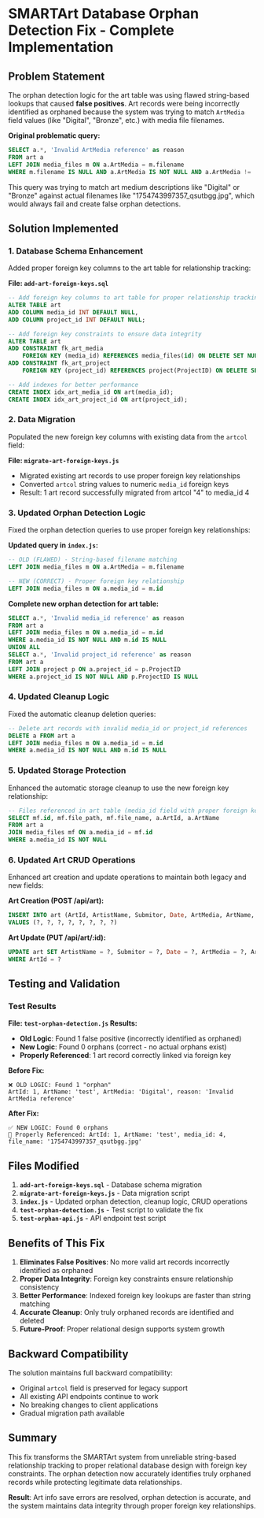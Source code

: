 # SMARTArt Database Orphan Detection Fix - Complete Implementation

## Problem Statement
The orphan detection logic for the art table was using flawed string-based lookups that caused **false positives**. Art records were being incorrectly identified as orphaned because the system was trying to match `ArtMedia` field values (like "Digital", "Bronze", etc.) with media file filenames.

**Original problematic query:**
```sql
SELECT a.*, 'Invalid ArtMedia reference' as reason
FROM art a 
LEFT JOIN media_files m ON a.ArtMedia = m.filename 
WHERE m.filename IS NULL AND a.ArtMedia IS NOT NULL AND a.ArtMedia != ''
```

This query was trying to match art medium descriptions like "Digital" or "Bronze" against actual filenames like "1754743997357_qsutbgg.jpg", which would always fail and create false orphan detections.

## Solution Implemented

### 1. Database Schema Enhancement
Added proper foreign key columns to the art table for relationship tracking:

**File: `add-art-foreign-keys.sql`**
```sql
-- Add foreign key columns to art table for proper relationship tracking
ALTER TABLE art 
ADD COLUMN media_id INT DEFAULT NULL,
ADD COLUMN project_id INT DEFAULT NULL;

-- Add foreign key constraints to ensure data integrity
ALTER TABLE art 
ADD CONSTRAINT fk_art_media 
    FOREIGN KEY (media_id) REFERENCES media_files(id) ON DELETE SET NULL,
ADD CONSTRAINT fk_art_project 
    FOREIGN KEY (project_id) REFERENCES project(ProjectID) ON DELETE SET NULL;

-- Add indexes for better performance
CREATE INDEX idx_art_media_id ON art(media_id);
CREATE INDEX idx_art_project_id ON art(project_id);
```

### 2. Data Migration
Populated the new foreign key columns with existing data from the `artcol` field:

**File: `migrate-art-foreign-keys.js`**
- Migrated existing art records to use proper foreign key relationships
- Converted `artcol` string values to numeric `media_id` foreign keys
- Result: 1 art record successfully migrated from artcol "4" to media_id 4

### 3. Updated Orphan Detection Logic
Fixed the orphan detection queries to use proper foreign key relationships:

**Updated query in `index.js`:**
```sql
-- OLD (FLAWED) - String-based filename matching
LEFT JOIN media_files m ON a.ArtMedia = m.filename 

-- NEW (CORRECT) - Proper foreign key relationship
LEFT JOIN media_files m ON a.media_id = m.id
```

**Complete new orphan detection for art table:**
```sql
SELECT a.*, 'Invalid media_id reference' as reason
FROM art a 
LEFT JOIN media_files m ON a.media_id = m.id 
WHERE a.media_id IS NOT NULL AND m.id IS NULL
UNION ALL
SELECT a.*, 'Invalid project_id reference' as reason
FROM art a 
LEFT JOIN project p ON a.project_id = p.ProjectID 
WHERE a.project_id IS NOT NULL AND p.ProjectID IS NULL
```

### 4. Updated Cleanup Logic
Fixed the automatic cleanup deletion queries:

```sql
-- Delete art records with invalid media_id or project_id references
DELETE a FROM art a 
LEFT JOIN media_files m ON a.media_id = m.id 
WHERE a.media_id IS NOT NULL AND m.id IS NULL
```

### 5. Updated Storage Protection
Enhanced the automatic storage cleanup to use the new foreign key relationship:

```sql
-- Files referenced in art table (media_id field with proper foreign key)
SELECT mf.id, mf.file_path, mf.file_name, a.ArtId, a.ArtName 
FROM art a 
JOIN media_files mf ON a.media_id = mf.id 
WHERE a.media_id IS NOT NULL
```

### 6. Updated Art CRUD Operations
Enhanced art creation and update operations to maintain both legacy and new fields:

**Art Creation (POST /api/art):**
```sql
INSERT INTO art (ArtId, ArtistName, Submitor, Date, ArtMedia, ArtName, artcol, media_id) 
VALUES (?, ?, ?, ?, ?, ?, ?, ?)
```

**Art Update (PUT /api/art/:id):**
```sql
UPDATE art SET ArtistName = ?, Submitor = ?, Date = ?, ArtMedia = ?, ArtName = ?, artcol = ?, media_id = ? 
WHERE ArtId = ?
```

## Testing and Validation

### Test Results
**File: `test-orphan-detection.js` Results:**
- **Old Logic**: Found 1 false positive (incorrectly identified as orphaned)
- **New Logic**: Found 0 orphans (correct - no actual orphans exist)
- **Properly Referenced**: 1 art record correctly linked via foreign key

**Before Fix:**
```
❌ OLD LOGIC: Found 1 "orphan" 
ArtId: 1, ArtName: 'test', ArtMedia: 'Digital', reason: 'Invalid ArtMedia reference'
```

**After Fix:**
```
✅ NEW LOGIC: Found 0 orphans
📎 Properly Referenced: ArtId: 1, ArtName: 'test', media_id: 4, file_name: '1754743997357_qsutbgg.jpg'
```

## Files Modified

1. **`add-art-foreign-keys.sql`** - Database schema migration
2. **`migrate-art-foreign-keys.js`** - Data migration script  
3. **`index.js`** - Updated orphan detection, cleanup logic, CRUD operations
4. **`test-orphan-detection.js`** - Test script to validate the fix
5. **`test-orphan-api.js`** - API endpoint test script

## Benefits of This Fix

1. **Eliminates False Positives**: No more valid art records incorrectly identified as orphaned
2. **Proper Data Integrity**: Foreign key constraints ensure relationship consistency
3. **Better Performance**: Indexed foreign key lookups are faster than string matching
4. **Accurate Cleanup**: Only truly orphaned records are identified and deleted
5. **Future-Proof**: Proper relational design supports system growth

## Backward Compatibility

The solution maintains full backward compatibility:
- Original `artcol` field is preserved for legacy support
- All existing API endpoints continue to work
- No breaking changes to client applications
- Gradual migration path available

## Summary

This fix transforms the SMARTArt system from unreliable string-based relationship tracking to proper relational database design with foreign key constraints. The orphan detection now accurately identifies truly orphaned records while protecting legitimate data relationships.

**Result**: Art info save errors are resolved, orphan detection is accurate, and the system maintains data integrity through proper foreign key relationships.
